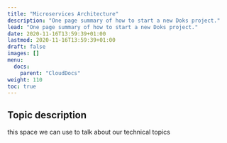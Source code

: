 ```yaml
---
title: "Microservices Architecture"
description: "One page summary of how to start a new Doks project."
lead: "One page summary of how to start a new Doks project."
date: 2020-11-16T13:59:39+01:00
lastmod: 2020-11-16T13:59:39+01:00
draft: false
images: []
menu:
  docs:
    parent: "CloudDocs"
weight: 110
toc: true
---
```

## Topic description

this space we can use to talk about our technical topics


